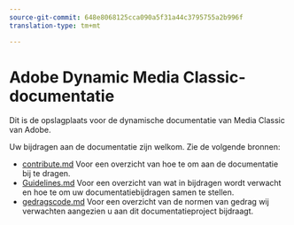 ```yaml
---
source-git-commit: 648e8068125cca090a5f31a44c3795755a2b996f
translation-type: tm+mt

---
```

# Adobe Dynamic Media Classic-documentatie

Dit is de opslagplaats voor de dynamische documentatie van Media Classic van Adobe.

Uw bijdragen aan de documentatie zijn welkom. Zie de volgende bronnen:

* [contribute.md](contributing.md) Voor een overzicht van hoe te om aan de documentatie bij te dragen.
* [Guidelines.md](guidelines.md) Voor een overzicht van wat in bijdragen wordt verwacht en hoe te om uw documentatiebijdragen samen te stellen.
* [gedragscode.md](code-of-conduct.md) Voor een overzicht van de normen van gedrag wij verwachten aangezien u aan dit documentatieproject bijdraagt.
